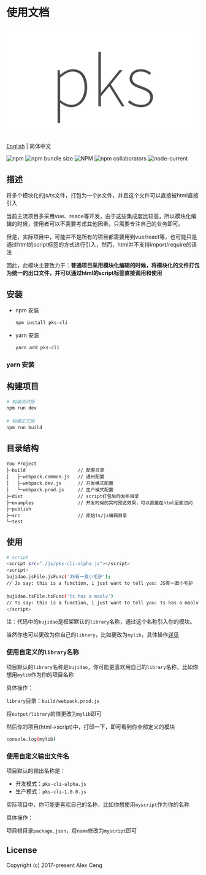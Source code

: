 <p align="center">
  <h1>使用文档</h1>
</p>

<p align="center">
  <img src="https://raw.githubusercontent.com/bujidao/pks-cli/master/pks-logo.png" max-height="500px" />
</p>

  [English](./README.md) | 简体中文

  <img alt="npm" src="https://img.shields.io/npm/v/pks-cli">
  <img alt="npm bundle size" src="https://img.shields.io/bundlephobia/min/pks-cli">
  <img alt="NPM" src="https://img.shields.io/npm/l/pks-cli">
  <img alt="npm collaborators" src="https://img.shields.io/npm/collaborators/pks-cli">
  <img alt="node-current" src="https://img.shields.io/node/v/pks-cli">

## 描述

将多个模块化的js/ts文件，打包为一个js文件，并且这个文件可以直接被html直接引入

当前主流项目多采用vue、reace等开发，由于这些集成度比较高，所以模块化编辑的时候，使用者可以不需要考虑其他因素，只需要专注自己的业务即可。

但是，实际项目中，可能并不是所有的项目都需要用到vue/react等，也可能只是通过html的script标签的方式进行引入，然而，html并不支持import/require的语法

因此，此模块主要致力于：<strong>普通项目采用模块化编辑的时候，将模块化的文件打包为统一的出口文件，并可以通过html的script标签直接调用和使用</strong>

## 安装

* npm 安装

  ```bash
  npm install pks-cli
  ```

* yarn 安装

  ```bash
  yarn add pks-cli
  ```

### yarn 安装

## 构建项目

```bash
# 构建测试版
npm run dev

# 构建正式版
npm run build

```

## 目录结构

```
You Project
├─build                   // 配置目录
│   ├─webpack.common.js   // 通用配置
│   ├─webpack.dev.js      // 开发模式配置
│   └─webpack.prod.js     // 生产模式配置
├─dist                    // script打包后的发布目录
├─examples                // 开发时候的实时预览效果，可以直接在html里面访问
├─publish
├─src                     // 原始ts/js编辑目录
└─test
```

## 使用

``` bash
# script
<script src="./js/pks-cli-alpha.js"></script>
<script>
bujidao.jsFile.jsFunc('JS有一直小毛驴');
// Js say: this is a function, i just want to tell you: JS有一直小毛驴

bujidao.tsFile.tsFunc('ts has a maolv')
// Ts say: this is a function, i just want to tell you: ts has a maolv
</script>
```

注：代码中的`bujidao`是框架默认的`library`名称，通过这个名称引入你的模块。

当然你也可以更改为你自己的`library`，比如更改为`mylib`，具体操作<a href="#使用自定义的library名称">详见</a>

### 使用自定义的`library`名称

项目默认的`library`名称是`bujidao`，你可能更喜欢用自己的`library`名称，比如你想用`mylib`作为你的项目名称

具体操作：

`library`目录：`build/webpack.prod.js`

将`output/library`的值更改为`mylib`即可

然后你的项目(html->script)中，打印一下，即可看到你全部定义的模块

```bash
console.log(mylib)
```

### 使用自定义输出文件名

项目默认的输出名称是：
* 开发模式：`pks-cli-alpha.js`
* 生产模式：`pks-cli-1.0.0.js`

实际项目中，你可能更喜欢自己的名称，比如你想使用`myscript`作为你的名称

具体操作：

项目根目录`package.json`，将`name`修改为`myscript`即可

## License

Copyright (c) 2017-present Alex Ceng
